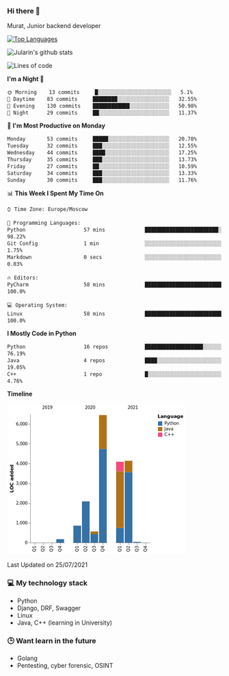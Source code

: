 ### Hi there 👋

Murat, Junior backend developer

[![Top Languages](https://github-readme-stats.vercel.app/api/top-langs/?username=Jularin&layout=compact)]()

![Jularin's github stats](https://github-readme-stats.vercel.app/api?username=Jularin&show_icons=true&include_all_commits=true&count_private=true)

<!--START_SECTION:waka-->
![Lines of code](https://img.shields.io/badge/From%20Hello%20World%20I%27ve%20Written-18401%20lines%20of%20code-blue)

**I'm a Night 🦉** 

```text
🌞 Morning    13 commits     █░░░░░░░░░░░░░░░░░░░░░░░░   5.1% 
🌆 Daytime    83 commits     ████████░░░░░░░░░░░░░░░░░   32.55% 
🌃 Evening    130 commits    ████████████░░░░░░░░░░░░░   50.98% 
🌙 Night      29 commits     ██░░░░░░░░░░░░░░░░░░░░░░░   11.37%

```
📅 **I'm Most Productive on Monday** 

```text
Monday       53 commits     █████░░░░░░░░░░░░░░░░░░░░   20.78% 
Tuesday      32 commits     ███░░░░░░░░░░░░░░░░░░░░░░   12.55% 
Wednesday    44 commits     ████░░░░░░░░░░░░░░░░░░░░░   17.25% 
Thursday     35 commits     ███░░░░░░░░░░░░░░░░░░░░░░   13.73% 
Friday       27 commits     ██░░░░░░░░░░░░░░░░░░░░░░░   10.59% 
Saturday     34 commits     ███░░░░░░░░░░░░░░░░░░░░░░   13.33% 
Sunday       30 commits     ███░░░░░░░░░░░░░░░░░░░░░░   11.76%

```


📊 **This Week I Spent My Time On** 

```text
⌚︎ Time Zone: Europe/Moscow

💬 Programming Languages: 
Python                   57 mins             ████████████████████████░   98.22% 
Git Config               1 min               ░░░░░░░░░░░░░░░░░░░░░░░░░   1.75% 
Markdown                 0 secs              ░░░░░░░░░░░░░░░░░░░░░░░░░   0.03%

🔥 Editors: 
PyCharm                  58 mins             █████████████████████████   100.0%

💻 Operating System: 
Linux                    58 mins             █████████████████████████   100.0%

```

**I Mostly Code in Python** 

```text
Python                   16 repos            ███████████████████░░░░░░   76.19% 
Java                     4 repos             ████░░░░░░░░░░░░░░░░░░░░░   19.05% 
C++                      1 repo              █░░░░░░░░░░░░░░░░░░░░░░░░   4.76%

```


**Timeline**

![Chart not found](https://raw.githubusercontent.com/Jularin/Jularin/main/charts/bar_graph.png) 


 Last Updated on 25/07/2021
<!--END_SECTION:waka-->

### 💻 My technology stack
 - Python
 - Django, DRF, Swagger
 - Linux 
 - Java, C++ (learning in University)

### 🕒 Want learn in the future
 - Golang
 - Pentesting, cyber forensic, OSINT
